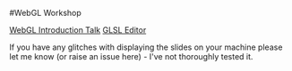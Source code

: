#WebGL Workshop

[WebGL Introduction Talk](http://haxiomic.github.io/webgl-workshop/talk/index.html)
[GLSL Editor](http://haxiomic.github.io/webgl-workshop/editor//index.html)

If you have any glitches with displaying the slides on your machine please let me know (or raise an issue here) - I've not thoroughly tested it.
